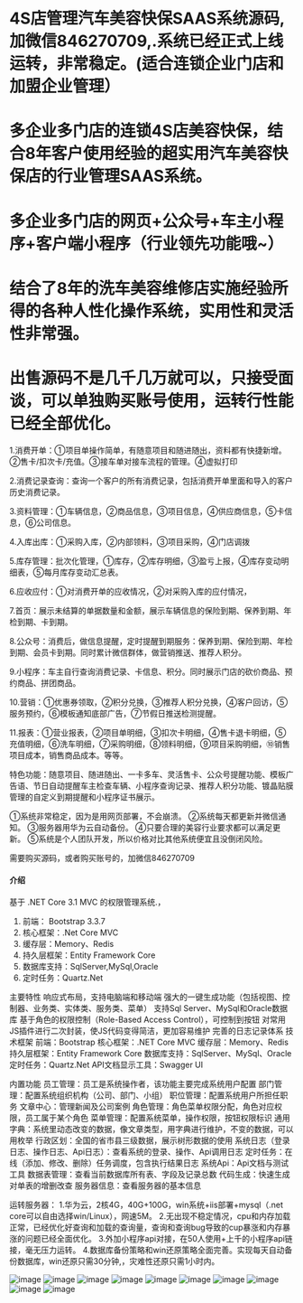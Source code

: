 # 4S店管理汽车美容快保SAAS系统源码,加微信846270709,.系统已经正式上线运转，非常稳定。(适合连锁企业门店和加盟企业管理）
# 多企业多门店的连锁4S店美容快保，结合8年客户使用经验的超实用汽车美容快保店的行业管理SAAS系统。
# 多企业多门店的网页+公众号+车主小程序+客户端小程序（行业领先功能哦~）
# 结合了8年的洗车美容维修店实施经验所得的各种人性化操作系统，实用性和灵活性非常强。
# 出售源码不是几千几万就可以，只接受面谈，可以单独购买账号使用，运转行性能已经全部优化。

1.消费开单：①项目单操作简单，有随意项目和随进随出，资料都有快捷新增。②售卡/扣次卡/充值。③接车单对接车流程的管理。④虚拟打印

2.消费记录查询：查询一个客户的所有消费记录，包括消费开单里面和导入的客户历史消费记录。

3.资料管理：①车辆信息，②商品信息，③项目信息，④供应商信息，⑤卡信息，⑥公司信息。

4.入库出库：①采购入库，②内部领料，③项目采购，④门店调拨

5.库存管理：批次化管理，①库存，②库存明细，③盈亏上报，④库存变动明细表，⑤每月库存变动汇总表。

6.应收应付：①对消费开单的应收情况，②对采购入库的应付情况，

7.首页：展示未结算的单据数量和金额，展示车辆信息的保险到期、保养到期、年检到期、卡到期。

8.公众号：消费后，做信息提醒，定时提醒到期服务：保养到期、保险到期、年检到期、会员卡到期。同时累计微信群体，做营销推送、推荐人积分。

9.小程序：车主自行查询消费记录、卡信息、积分。同时展示门店的砍价商品、预约商品、拼团商品。

10.营销：①优惠券领取，②积分兑换，③推荐人积分兑换，④客户回访，⑤服务预约，⑥模板通知底部广告，⑦节假日推送检测提醒。

11.报表：①营业报表，②项目单明细，③扣次卡明细，④售卡退卡明细，⑤充值明细，⑥洗车明细，⑦采购明细，⑧领料明细，⑨项目采购明细，⑩销售项目成本，销售商品成本。等等。

特色功能：随意项目、随进随出、一卡多车、灵活售卡、公众号提醒功能、模板广告语、节日自动提醒车主检查车辆、小程序查询记录、推荐人积分功能、镀晶贴膜管理的自定义到期提醒和小程序证书展示。


①系统非常稳定，因为是用网页部署，不会崩溃。
②系统每天都更新并微信通知。
③服务器用华为云自动备份。
④只要合理的美容行业要求都可以满足更新。
⑤系统是个人团队开发，所以价格对比其他系统便宜且没倒闭风险。


需要购买源码，或者购买账号的，加微信846270709


#### 介绍
基于 .NET Core 3.1 MVC 的权限管理系统.，
1. 前端： Bootstrap 3.3.7
2. 核心框架：.Net Core MVC
3. 缓存层：Memory、Redis
4. 持久层框架：Entity Framework Core
5. 数据库支持：SqlServer,MySql,Oracle
6. 定时任务：Quartz.Net

主要特性
响应式布局，支持电脑端和移动端
强大的一键生成功能（包括视图、控制器、业务类、实体类、服务类、菜单）
支持Sql Server、MySql和Oracle数据库
基于角色的权限控制（Role-Based Access Control），可控制到按钮
对常用JS插件进行二次封装，使JS代码变得简洁，更加容易维护
完善的日志记录体系
技术框架
前端：Bootstrap
核心框架：.NET Core MVC
缓存层：Memory、Redis
持久层框架：Entity Framework Core
数据库支持：SqlServer、MySql、Oracle
定时任务：Quartz.Net
API文档显示工具：Swagger UI

内置功能
员工管理：员工是系统操作者，该功能主要完成系统用户配置
部门管理：配置系统组织机构（公司、部门、小组）
职位管理：配置系统用户所担任职务
文章中心：管理新闻及公司案例
角色管理：角色菜单权限分配，角色对应权限，员工属于某个角色
菜单管理：配置系统菜单，操作权限，按钮权限标识
通用字典：系统里动态改变的数据，像文章类型，用字典进行维护，不变的数据，可以用枚举
行政区划：全国的省市县三级数据，展示树形数据的使用
系统日志（登录日志、操作日志、Api日志）：查看系统的登录、操作、Api调用日志
定时任务：在线（添加、修改、删除）任务调度，包含执行结果日志
系统Api：Api文档与测试工具
数据表管理：查看当前数据库所有表、字段及记录总数
代码生成：快速生成对单表的增删改查
服务器信息：查看服务器的基本信息


运转服务器：
1.华为云，2核4G，40G+100G，win系统+iis部署+mysql（.net core可以自由选择win/Linux），网速5M。
2.无出现不稳定情况，cpu和内存加载正常，已经优化好查询和加载的查询量，查询和查询bug导致的cup暴涨和内存暴涨的问题已经全面优化。
3.外加小程序api对接，在50人使用+上千的小程序api链接，毫无压力运转。
4.数据库备份策略和win还原策略全面完善。实现每天自动备份数据库，win还原只需30分钟,，灾难性还原只需1小时内。

![image](https://user-images.githubusercontent.com/63382018/121799192-47967680-cc5d-11eb-9f24-a445ae120e83.png)
![image](https://user-images.githubusercontent.com/63382018/121799195-4c5b2a80-cc5d-11eb-886f-4567a3021213.png)
![image](https://user-images.githubusercontent.com/63382018/121799197-4e24ee00-cc5d-11eb-8f30-cf3dfdaef556.png)
![image](https://user-images.githubusercontent.com/63382018/121799201-50874800-cc5d-11eb-9d41-c08a9fa6b8a0.png)
![image](https://user-images.githubusercontent.com/63382018/121799203-541acf00-cc5d-11eb-9fcf-1b145e5c21a6.png)
![image](https://user-images.githubusercontent.com/63382018/121799206-5715bf80-cc5d-11eb-8824-f7ec1192a77d.png)
![image](https://user-images.githubusercontent.com/63382018/121799209-5a10b000-cc5d-11eb-9c6b-6b2e59a6b7bc.png)
![image](https://user-images.githubusercontent.com/63382018/121799211-5c730a00-cc5d-11eb-8f3c-2acf431bd9a7.png)
![image](https://user-images.githubusercontent.com/63382018/121799212-5f6dfa80-cc5d-11eb-8569-9eb331b50289.png)
![image](https://user-images.githubusercontent.com/63382018/121799352-326e1780-cc5e-11eb-9cbc-165f924707d9.png)



